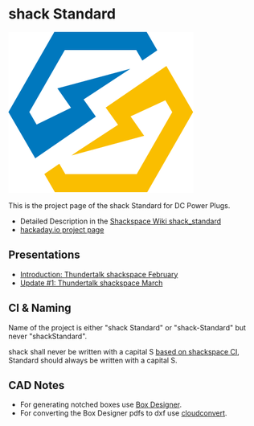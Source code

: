 # shack Standard

![logo](./logo/Logo_Shack_Standard_farbe.svg)

This is the project page of the shack Standard for DC Power Plugs.

* Detailed Description in the [Shackspace Wiki shack_standard](http://shackspace.de/wiki/doku.php?id=project:shack_standard)
* [hackaday.io project page]( https://hackaday.io/project/19389/ )

## Presentations

* [Introduction: Thundertalk shackspace February]( https://shackspace.github.io/shack-Standard/shack-standard_thundertalk-2017-02-18.html )
* [Update #1: Thundertalk shackspace March]( https://shackspace.github.io/shack-Standard/shack-standard_update-2017-03-25.html )

## CI & Naming
Name of the project is either "shack Standard" or "shack-Standard" but never "shackStandard".

shack shall never be written with a capital S [based on shackspace CI](http://shackspace.de/wiki/doku.php?id=project:logo_and_ci#name_ci), Standard should always be written with a capital S.

## CAD Notes

* For generating notched boxes use [Box Designer](http://boxdesigner.connectionlab.org/).
* For converting the Box Designer pdfs to dxf use [cloudconvert](https://cloudconvert.com/pdf-to-dxf).
